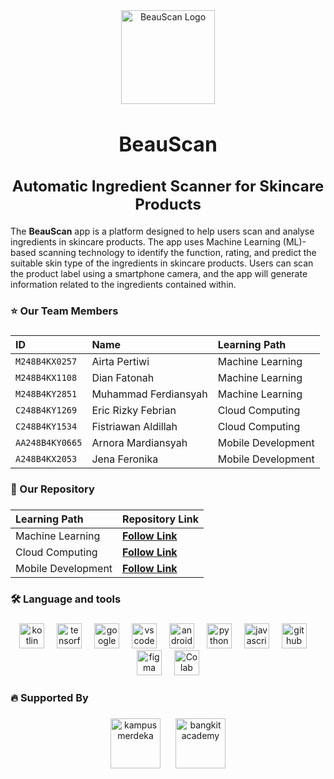 <div align="center"> 
  <img height="150" src="https://drive.google.com/uc?id=1bVFda55YrLTxOn95R-To8lIAAQctQbng" alt="BeauScan Logo"/> 
</div>

<div align="center" style="font-size:16px;font-weight:800">
<h1> BeauScan </h1>
<h2> Automatic Ingredient Scanner for Skincare Products </h2>
</div>



The **BeauScan** app is a platform designed to help users scan and analyse ingredients in skincare products. The app uses Machine Learning (ML)-based scanning technology to identify the function, rating, and predict the suitable skin type of the ingredients in skincare products. Users can scan the product label using a smartphone camera, and the app will generate information related to the ingredients contained within.


###

<h3 align="left">⭐  Our Team Members</h3>

###

| ID              | Name                          | Learning Path       |
|:----------------|:------------------------------|:--------------------|
| `M248B4KX0257`   | Airta Pertiwi                 | Machine Learning    |
| `M248B4KX1108`   | Dian Fatonah                  | Machine Learning    |
| `M248B4KY2851`   | Muhammad Ferdiansyah          | Machine Learning    |
| `C248B4KY1269`   | Eric Rizky Febrian            | Cloud Computing     |
| `C248B4KY1534`   | Fistriawan Aldillah           | Cloud Computing     |
| `AA248B4KY0665`  | Arnora Mardiansyah            | Mobile Development  |
| `A248B4KX2053`   | Jena Feronika                 | Mobile Development  |

###

<h3 align="left">📑 Our Repository</h3>

###


| Learning Path      | Repository  Link                                                         |
|:-------------------|:-------------------------------------------------------------------------|
| Machine Learning   | **[Follow Link](https://github.com/Jenaferonika/skincare_apps/tree/main/Machine%20Learning)**          |
| Cloud Computing    | **[Follow Link](https://github.com/Jenaferonika/skincare_apps/tree/main/Cloud%20Computing)**         |
| Mobile Development | **[Follow Link](https://github.com/Jenaferonika/skincare_apps/tree/main/mobile%20development)**        |





<h3 align="left">🛠 Language and tools</h3>

###

<div align="center">
  <img src="https://cdn.jsdelivr.net/gh/devicons/devicon/icons/kotlin/kotlin-original.svg" height="40" alt="kotlin logo"  />
  <img width="12" />
  <img src="https://cdn.jsdelivr.net/gh/devicons/devicon/icons/tensorflow/tensorflow-original.svg" height="40" alt="tensorflow logo"  />
  <img width="12" />
  <img src="https://cdn.jsdelivr.net/gh/devicons/devicon/icons/googlecloud/googlecloud-original.svg" height="40" alt="google cloud logo"  />
  <img width="12" />
  <img src="https://cdn.jsdelivr.net/gh/devicons/devicon/icons/vscode/vscode-original.svg" height="40" alt="vscode logo"  />
  <img width="12" />
  <img src="https://cdn.jsdelivr.net/gh/devicons/devicon/icons/androidstudio/androidstudio-original.svg" height="40" alt="android studio logo"  />
  <img width="12" />
  <img src="https://cdn.jsdelivr.net/gh/devicons/devicon/icons/python/python-original.svg" height="40" alt="python logo"  />
  <img width="12" />
  <img src="https://cdn.jsdelivr.net/gh/devicons/devicon/icons/javascript/javascript-original.svg" height="40" alt="javascript logo"  />
  <img width="12" />
  <img src="https://cdn.jsdelivr.net/gh/devicons/devicon/icons/github/github-original.svg" height="40" alt="github logo"  />
  <img width="12" />
  <img src="https://cdn.jsdelivr.net/gh/devicons/devicon/icons/figma/figma-original.svg" height="40" alt="figma logo"  />
  <img width="12" />
  <img src="https://upload.wikimedia.org/wikipedia/commons/d/d0/Google_Colaboratory_SVG_Logo.svg" height="40" alt="Colab logo"  />
</div>

###

<h3 align="left">🔥 Supported By</h3>

###

<div align="center">
  <img src="![alt text](image.png)" height="80" alt="kampus merdeka" style="margin-right:20px;"/>
  <img src="https://storage.googleapis.com/kampusmerdeka_kemdikbud_go_id/mitra/mitra_af66db2e-0997-4f52-9cc0-a14412eeeab9.png" height="80" alt="bangkit academy" style="margin-right:left0px;"/>
  
</div>

###

